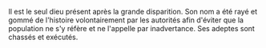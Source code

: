 Il est le seul dieu présent après la grande disparition. Son nom a été rayé et gommé de l'histoire volontairement par les autorités afin d'éviter que la population ne s'y réfère et ne l'appelle par inadvertance. Ses adeptes sont chassés et exécutés.